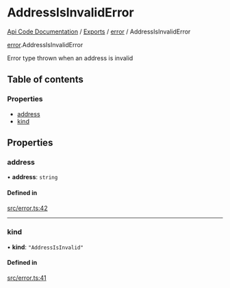 # AddressIsInvalidError
 
[Api Code Documentation](../README.md) / [Exports](../modules.md) / [error](../modules/error.md) / AddressIsInvalidError

[error](../modules/error.md).AddressIsInvalidError

Error type thrown when an address is invalid

## Table of contents

### Properties

- [address](error.AddressIsInvalidError.md#address)
- [kind](error.AddressIsInvalidError.md#kind)

## Properties

### address

• **address**: `string`

#### Defined in

[src/error.ts:42](https://github.com/openkfw/TruBudget/blob/aca360d/api/src/error.ts#L42)

___

### kind

• **kind**: ``"AddressIsInvalid"``

#### Defined in

[src/error.ts:41](https://github.com/openkfw/TruBudget/blob/aca360d/api/src/error.ts#L41)
